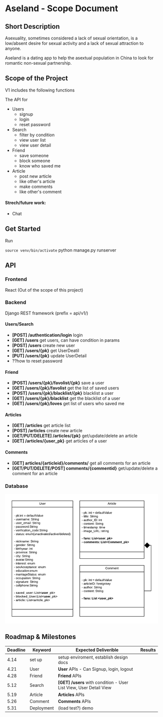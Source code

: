 # Aseland - Scope Document

## Short Description
Asexuality, sometimes considered a lack of sexual orientation, is a low/absent desire for sexual activity and a lack of sexual attraction to anyone.

Aseland is a dating app to help the asextual population in China to look for romantic non-sexual partnership.

## Scope of the Project

V1 includes the following functions

The API for

- Users
	- signup
	- login
	- reset password
- Search
	- filter by condition 
	- view user list
	- view user detail
- Friend
	- save someone
	- block someone
	- know who saved me
- Article
	- post new article
	- like other's article	 
	- make comments
	- like other's comment

#### Strech/future work:

- Chat

## Get Started
Run

`source venv/bin/activate`
  python manage.py runserver
## API
### Frontend
React (Out of the scope of this project)
### Backend
Django REST framework
(prefix = api/v1/)

#### Users/Search

- **[POST] /authentication/login** login
- **[GET] /users** get users, can have condition in params
- **[POST] /users** create new user
- **[GET] /users/{pk}** get UserDeatil
- **[PUT] /users/{pk}** update UserDetail
- ??how to reset password

#### Friend
- **[POST] /users/{pk}/favolist/{pk}** save a user
- **[GET] /users/{pk}/favolist** get the list of saved users
- **[POST] /users/{pk}/blacklist/{pk}** blacklist a user
- **[GET] /users/{pk}/blacklist** get the blacklist of a user
- **[GET] /users/{pk}/loves** get list of users who saved me

#### Articles
- **[GET] /articles** get article list
- **[POST] /articles** create new article
- **[GET/PUT/DELETE] /articles/{pk}** get/update/delete an article
- **[GET] /articles/{user_pk}** get articles of a user



#### Comments
- **[GET] articles/{articleid}/comments/** get all comments for an article
- **[GET/PUT/DELETE/POST] comments/{commentid}** get/update/delete a comment for an article

### Database 
![Postgresql](https://github.com/Jianyi-Ren/Aseland/blob/master/doc/Aseland%20UML.png)


## Roadmap & Milestones

Deadline  | Keyword | Expected Deliverible | Results
--------- | ------  | ------- | ----
4.14  | set up | setup enviroment, establish design docs|
4.21  | User | **User** APIs - Can Signup, login, logout |
4.28  | Friend | **Friend** APIs|
5.12  | Search | **[GET] /users** with condition - User List View, User Detail View|
5.19  | Article | **Articles** APIs|
5.26  |  Comment |**Comments** APIs|
5.31  | Deployment | (load test?) demo|
